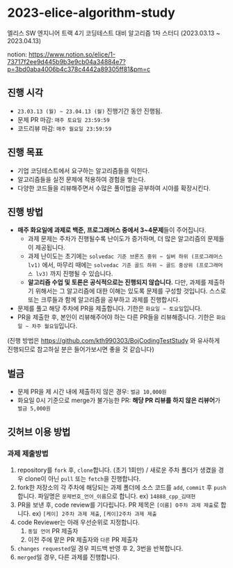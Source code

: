 # 2023-elice-algorithm-study
엘리스 SW 엔지니어 트랙 4기 코딩테스트 대비 알고리즘 1차 스터디 (2023.03.13 ~ 2023.04.13)

notion: https://www.notion.so/elice/1-73717f2ee9d445b9b3e9cb04a34884e7?p=3bd0aba4006b4c378c4442a89305ff81&pm=c

## 진행 시각

- `23.03.13 (월) ~ 23.04.13 (월)` 진행기간 동안 진행됨.
- 문제 PR 마감: `매주 토요일 23:59:59`
- 코드리뷰 마감: `매주 월요일 23:59:59`

## 진행 목표

- 기업 코딩테스트에서 요구하는 알고리즘들을 익힌다.
- 알고리즘들을 실전 문제에 적용하여 경험을 쌓는다.
- 다양한 코드들을 리뷰해주면서 수많은 풀이법을 공부하여 시야를 확장시킨다.

## 진행 방법

- **매주 화요일에 과제로 백준, 프로그래머스 중에서 3~4문제**들이 주어집니다.
    - 과제 문제는 주차가 진행될수록 난이도가 증가하며, 더 많은 알고리즘의 문제들이 제공됩니다.
    - 과제 난이도는 초기에는 `solvedac 기준 브론즈 중위 ~ 실버 하위 (프로그래머스 lv1)` 에서, 마무리 때에는 `solvedac 기준 골드 하위 ~ 골드 중상위 (프로그래머스 lv3)` 까지 진행될 수 있습니다.
    - **알고리즘 수업 및 토론은 공식적으로는 진행되지 않습니다.** 다만, 과제를 제출하기 위해서는 그 알고리즘에 대한 이해는 있도록 문제를 구성할 것입니다. 스스로 또는 크루들과 함께 알고리즘을 공부하고 과제를 진행합시다.
- 문제를 풀고 해당 주차에 PR을 제출합니다. 기한은 `화요일 ~ 토요일`입니다.
- PR을 제출한 후, 본인이 리뷰해주어야 하는 다른 PR들을 리뷰해줍니다. 기한은 `화요일 ~ 차주 월요일`입니다.

(진행 방법은 https://github.com/kth990303/BojCodingTestStudy 와 유사하게 진행되므로 참고하실 분은 들어가보시면 좋을 것 같습니다)

## 벌금

- 문제 PR을 제 시간 내에 제출하지 않은 경우: `벌금 10,000원`
- 화요일 0시 기준으로 merge가 불가능한 PR: **해당 PR 리뷰를 하지 않은 리뷰어**가 `벌금 5,000원`

## 깃허브 이용 방법

### 과제 제출방법

1. repository를 `fork` 후, `clone`합니다. (초기 1회만) / 새로운 주차 폴더가 생겼을 경우 clone이 아닌 `pull` 또는 `fetch`을 진행합니다.
2. fork한 저장소의 각 주차에 해당되는 과제 폴더에 소스 코드를 `add`, `commit` 후 `push` 합니다. 파일명은 `문제번호_언어_이름`으로 합니다. ex) `14888_cpp_김태현`
3. PR을 보낸 후, code review를 기다립니다. PR 제목은 `[이름] O주차 과제 제출`로 합니다. ex) `[케이] 2주차 과제 제출`, `[케이]2주차 과제 제출`
4. code Reviewer는 아래 우선순위로 지정합니다.
    1. `동일 언어` PR 제출자
    2. 이전 주에 맡은 PR 제출자와 `다른` PR 제출자
5. `changes requested`일 경우 피드백 반영 후 2, 3번을 반복합니다.
6. `merged`일 경우, 다른 과제를 진행합니다.
